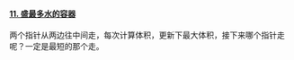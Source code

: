 #### [11. 盛最多水的容器](https://leetcode.cn/problems/container-with-most-water/)

两个指针从两边往中间走，每次计算体积，更新下最大体积，接下来哪个指针走呢？一定是最短的那个走。
